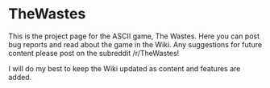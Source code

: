 # TheWastes
This is the project page for the ASCII game, The Wastes. Here you can post bug reports and read about the game in the Wiki. Any suggestions for future content please post on the subreddit /r/TheWastes!

I will do my best to keep the Wiki updated as content and features are added.
